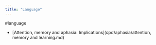 ```yaml
---
title: "Language"
---
```


#language
- [Attention, memory and aphasia: Implications](cpd/aphasia/attention, memory and learning.md)